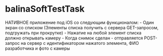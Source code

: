 # balinaSoftTestTask
НАТИВНОЕ приложение под iOS со следующим функционалом:   - Один экран со списком (Элементы списка получить с сервера GET-запросом, подгружать при прокрутке) - Нажатие на любой элемент списка должно открывать камеру - Когда снимок сделан - отправляется POST-запрос на сервер с идентификатором нажатого элемента, ФИО разработчика и фото с камеры
